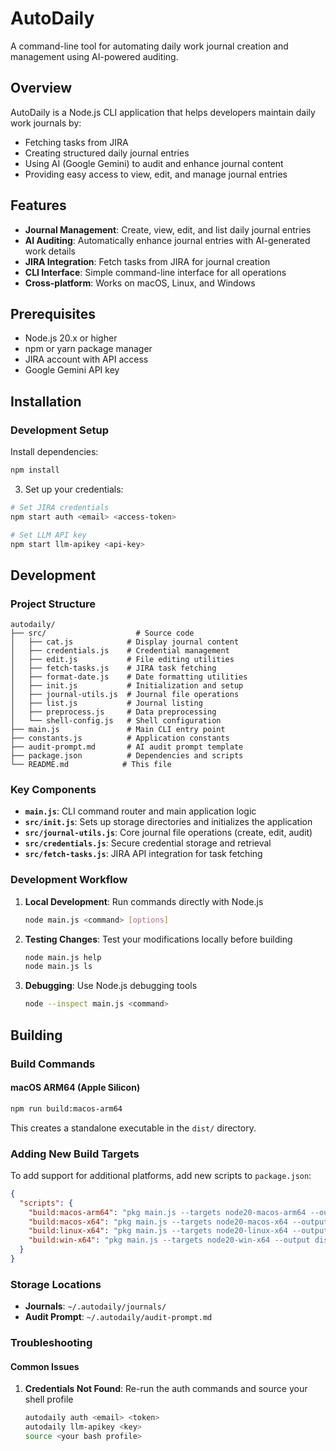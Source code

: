 # AutoDaily

A command-line tool for automating daily work journal creation and management using AI-powered auditing.

## Overview

AutoDaily is a Node.js CLI application that helps developers maintain daily work journals by:
- Fetching tasks from JIRA
- Creating structured daily journal entries
- Using AI (Google Gemini) to audit and enhance journal content
- Providing easy access to view, edit, and manage journal entries

## Features

- **Journal Management**: Create, view, edit, and list daily journal entries
- **AI Auditing**: Automatically enhance journal entries with AI-generated work details
- **JIRA Integration**: Fetch tasks from JIRA for journal creation
- **CLI Interface**: Simple command-line interface for all operations
- **Cross-platform**: Works on macOS, Linux, and Windows

## Prerequisites

- Node.js 20.x or higher
- npm or yarn package manager
- JIRA account with API access
- Google Gemini API key

## Installation

### Development Setup
Install dependencies:
```bash
npm install
```

3. Set up your credentials:
```bash
# Set JIRA credentials
npm start auth <email> <access-token>

# Set LLM API key
npm start llm-apikey <api-key>
```

## Development

### Project Structure

```
autodaily/
├── src/                    # Source code
│   ├── cat.js            # Display journal content
│   ├── credentials.js    # Credential management
│   ├── edit.js           # File editing utilities
│   ├── fetch-tasks.js    # JIRA task fetching
│   ├── format-date.js    # Date formatting utilities
│   ├── init.js           # Initialization and setup
│   ├── journal-utils.js  # Journal file operations
│   ├── list.js           # Journal listing
│   ├── preprocess.js     # Data preprocessing
│   └── shell-config.js   # Shell configuration
├── main.js               # Main CLI entry point
├── constants.js          # Application constants
├── audit-prompt.md       # AI audit prompt template
├── package.json          # Dependencies and scripts
└── README.md            # This file
```

### Key Components

- **`main.js`**: CLI command router and main application logic
- **`src/init.js`**: Sets up storage directories and initializes the application
- **`src/journal-utils.js`**: Core journal file operations (create, edit, audit)
- **`src/credentials.js`**: Secure credential storage and retrieval
- **`src/fetch-tasks.js`**: JIRA API integration for task fetching

### Development Workflow

1. **Local Development**: Run commands directly with Node.js
   ```bash
   node main.js <command> [options]
   ```

2. **Testing Changes**: Test your modifications locally before building
   ```bash
   node main.js help
   node main.js ls
   ```

3. **Debugging**: Use Node.js debugging tools
   ```bash
   node --inspect main.js <command>
   ```

## Building
### Build Commands

#### macOS ARM64 (Apple Silicon)
```bash
npm run build:macos-arm64
```

This creates a standalone executable in the `dist/` directory.

### Adding New Build Targets

To add support for additional platforms, add new scripts to `package.json`:

```json
{
  "scripts": {
    "build:macos-arm64": "pkg main.js --targets node20-macos-arm64 --output dist/autodaily",
    "build:macos-x64": "pkg main.js --targets node20-macos-x64 --output dist/autodaily-x64",
    "build:linux-x64": "pkg main.js --targets node20-linux-x64 --output dist/autodaily-linux",
    "build:win-x64": "pkg main.js --targets node20-win-x64 --output dist/autodaily.exe"
  }
}
```

### Storage Locations

- **Journals**: `~/.autodaily/journals/`
- **Audit Prompt**: `~/.autodaily/audit-prompt.md`

### Troubleshooting

#### Common Issues

1. **Credentials Not Found**: Re-run the auth commands and source your shell profile
   ```bash
   autodaily auth <email> <token>
   autodaily llm-apikey <key>
   source <your bash profile>
   ```
